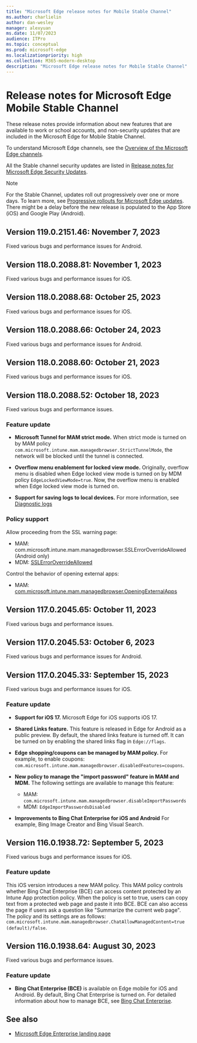 ```yaml
---
title: "Microsoft Edge release notes for Mobile Stable Channel"
ms.author: charlielin
author: dan-wesley
manager: alexyuan
ms.date: 11/07/2023
audience: ITPro
ms.topic: conceptual
ms.prod: microsoft-edge
ms.localizationpriority: high
ms.collection: M365-modern-desktop
description: "Microsoft Edge release notes for Mobile Stable Channel"
---
```


# Release notes for Microsoft Edge Mobile Stable Channel

These release notes provide information about new features that are available to work or school accounts, and non-security updates that are included in the Microsoft Edge for Mobile Stable Channel.

To understand Microsoft Edge channels, see the [Overview of the Microsoft Edge channels](./microsoft-edge-channels.md).

All the Stable channel security updates are listed in [Release notes for Microsoft Edge Security Updates](./microsoft-edge-relnotes-security.md).

> [!NOTE]
> For the Stable Channel, updates roll out progressively over one or more days. To learn more, see [Progressive rollouts for Microsoft Edge updates](./microsoft-edge-update-progressive-rollout.md). There might be a delay before the new release is populated to the App Store (iOS) and Google Play (Android).

## Version 119.0.2151.46: November 7, 2023

Fixed various bugs and performance issues for Android.

## Version 118.0.2088.81: November 1, 2023

Fixed various bugs and performance issues for iOS.

## Version 118.0.2088.68: October 25, 2023

Fixed various bugs and performance issues for iOS.

## Version 118.0.2088.66: October 24, 2023

Fixed various bugs and performance issues for Android.

## Version 118.0.2088.60: October 21, 2023

Fixed various bugs and performance issues for iOS.

## Version 118.0.2088.52: October 18, 2023

Fixed various bugs and performance issues.

### Feature update

- **Microsoft Tunnel for MAM strict mode.** When strict mode is turned on by MAM policy `com.microsoft.intune.mam.managedbrowser.StrictTunnelMode`, the network will be blocked until the tunnel is connected.

- **Overflow menu enablement for locked view mode.** Originally, overflow menu is disabled when Edge locked view mode is turned on by MDM policy `EdgeLockedViewMode=true`. Now, the overflow menu is enabled when Edge locked view mode is turned on.

- **Support for saving logs to local devices.** For more information, see [Diagnostic logs](/mem/intune/apps/manage-microsoft-edge#diagnostic-logs)

### Policy support

Allow proceeding from the SSL warning page:

- MAM: com.microsoft.intune.mam.managedbrowser.SSLErrorOverrideAllowed (Android only)
- MDM: [SSLErrorOverrideAllowed](/deployedge/microsoft-edge-mobile-policies#sslerroroverrideallowed)

Control the behavior of opening external apps:

- MAM: [com.microsoft.intune.mam.managedbrowser.OpeningExternalApps](/mem/intune/apps/manage-microsoft-edge#block-opening-external-apps)

## Version 117.0.2045.65: October 11, 2023

Fixed various bugs and performance issues.

## Version 117.0.2045.53: October 6, 2023

Fixed various bugs and performance issues for Android.

## Version 117.0.2045.33: September 15, 2023

Fixed various bugs and performance issues for iOS.

### Feature update

- **Support for iOS 17.** Microsoft Edge for iOS supports iOS 17.

- **Shared Links feature.** This feature is released in Edge for Android as a public preview. By default, the shared links feature is turned off. It can be turned on by enabling the shared links flag in `Edge://flags`.

- **Edge shopping/coupons can be managed by MAM policy.** For example, to enable coupons: `com.microsoft.intune.mam.managedbrowser.disabledFeatures=coupons`.

- **New policy to manage the "import password" feature in MAM and MDM.** The following settings are available to manage this feature:

  - MAM: `com.microsoft.intune.mam.managedbrowser.disableImportPasswords`
  - MDM: `EdgeImportPasswordsDisabled`

- **Improvements to Bing Chat Enterprise for iOS and Android** For example, Bing Image Creator and Bing Visual Search.

## Version 116.0.1938.72: September 5, 2023

Fixed various bugs and performance issues for iOS.

### Feature update

This iOS version introduces a new MAM policy. This MAM policy controls whether Bing Chat Enterprise (BCE) can access content protected by an Intune App protection policy. When the policy is set to true, users can copy text from a protected web page and paste it into BCE. BCE can also access the page if users ask a question like "Summarize the current web page". The policy and its settings are as follows:<br>
`com.microsoft.intune.mam.managedbrowser.ChatAllowManagedContent=true (default)/false`.

## Version 116.0.1938.64: August 30, 2023

Fixed various bugs and performance issues.

### Feature update

- **Bing Chat Enterprise (BCE)** is available on Edge mobile for iOS and Android. By default, Bing Chat Enterprise is turned on. For detailed information about how to manage BCE, see [Bing Chat Enterprise](/mem/intune/apps/manage-microsoft-edge#bing-chat-enterprise).

<!-- Version 116.0.1938.56: August 21, 2023, to Version 115.0.1901.183: July 22, 2023 -->
<!-- Version 114.0.1823.37: June 2, 2023 to Version 113.0.1774.50: May 18, 2023 -->
<!-- Version 113.1774.36: May 8, 2023 to Version 112.0.1722.36: April 7, 2023 -->
<!-- Version 111.0.1661.43: March 18, 2023 to Version 109.0.1518.70: January 26, 2023 -->
<!-- Version Version 109.0.1518.58: January 18, 2023 to Version 108.0.1462.45: December 8, 2022  -->
<!-- Version 108.0.1462.43: December 7, 2022 to Version 106.0.1370.47: October 17, 2022 -->
<!-- Version 105.0.1343.38: September 13, 2022 to Version 101.0.1210.32: April 29, 2022 -->

## See also

- [Microsoft Edge Enterprise landing page](https://aka.ms/EdgeEnterprise)
